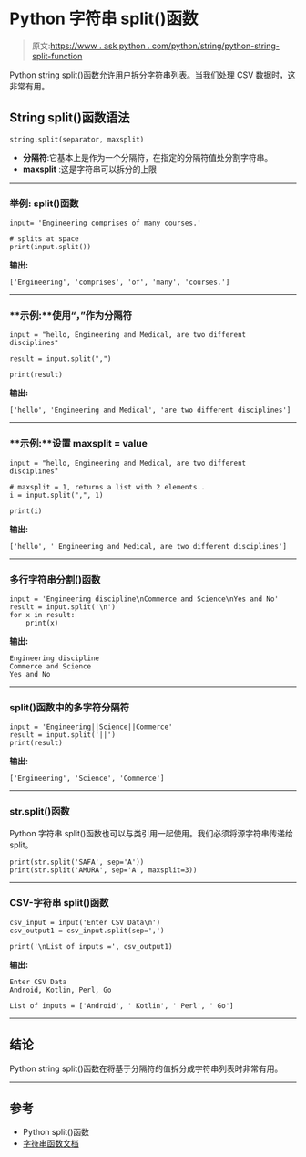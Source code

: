 # Python 字符串 split()函数

> 原文:[https://www . ask python . com/python/string/python-string-split-function](https://www.askpython.com/python/string/python-string-split-function)

Python string split()函数允许用户拆分字符串列表。当我们处理 CSV 数据时，这非常有用。

## String split()函数语法

```
string.split(separator, maxsplit)
```

*   **分隔符**:它基本上是作为一个分隔符，在指定的分隔符值处分割字符串。
*   **maxsplit** :这是字符串可以拆分的上限

* * *

### **举例:** split()函数

```
input= 'Engineering comprises of many courses.'

# splits at space
print(input.split())

```

**输出:**

```
['Engineering', 'comprises', 'of', 'many', 'courses.']
```

* * *

### **示例:**使用“，”作为分隔符

```
input = "hello, Engineering and Medical, are two different disciplines"

result = input.split(",")

print(result)

```

**输出:**

```
['hello', 'Engineering and Medical', 'are two different disciplines']
```

* * *

### **示例:**设置 maxsplit = value

```
input = "hello, Engineering and Medical, are two different disciplines"

# maxsplit = 1, returns a list with 2 elements..
i = input.split(",", 1)

print(i)

```

**输出:**

```
['hello', ' Engineering and Medical, are two different disciplines']
```

* * *

### 多行字符串分割()函数

```
input = 'Engineering discipline\nCommerce and Science\nYes and No'
result = input.split('\n')
for x in result:
    print(x)

```

**输出:**

```
Engineering discipline
Commerce and Science
Yes and No
```

* * *

### split()函数中的多字符分隔符

```
input = 'Engineering||Science||Commerce'
result = input.split('||')
print(result)

```

**输出:**

```
['Engineering', 'Science', 'Commerce']
```

* * *

### str.split()函数

Python 字符串 split()函数也可以与类引用一起使用。我们必须将源字符串传递给 split。

```
print(str.split('SAFA', sep='A'))
print(str.split('AMURA', sep='A', maxsplit=3))

```

* * *

### CSV-字符串 split()函数

```
csv_input = input('Enter CSV Data\n')
csv_output1 = csv_input.split(sep=',')

print('\nList of inputs =', csv_output1)

```

**输出:**

```
Enter CSV Data
Android, Kotlin, Perl, Go

List of inputs = ['Android', ' Kotlin', ' Perl', ' Go']
```

* * *

## 结论

Python string split()函数在将基于分隔符的值拆分成字符串列表时非常有用。

* * *

## 参考

*   Python split()函数
*   [字符串函数文档](https://docs.python.org/3.8/library/string.html)